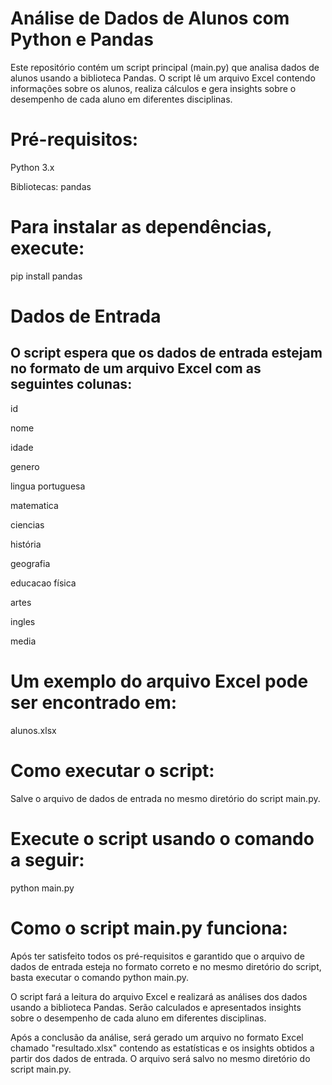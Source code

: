 # Análise de Dados de Alunos com Python e Pandas

Este repositório contém um script principal (main.py) que analisa dados de alunos usando a biblioteca Pandas. O script lê um arquivo Excel contendo informações sobre os alunos, realiza cálculos e gera insights sobre o desempenho de cada aluno em diferentes disciplinas.

# Pré-requisitos:

Python 3.x

Bibliotecas: pandas

# Para instalar as dependências, execute:
pip install pandas

# Dados de Entrada 
## O script espera que os dados de entrada estejam no formato de um arquivo Excel com as seguintes colunas:

id

nome

idade

genero

lingua portuguesa

matematica

ciencias

história

geografia

educacao física

artes

ingles

media

# Um exemplo do arquivo Excel pode ser encontrado em:
alunos.xlsx

# Como executar o script:
Salve o arquivo de dados de entrada no mesmo diretório do script main.py.

# Execute o script usando o comando a seguir:
python main.py

# Como o script main.py funciona:
Após ter satisfeito todos os pré-requisitos e garantido que o arquivo de dados de entrada esteja no formato correto e no mesmo diretório do script, basta executar o comando python main.py.

O script fará a leitura do arquivo Excel e realizará as análises dos dados usando a biblioteca Pandas. Serão calculados e apresentados insights sobre o desempenho de cada aluno em diferentes disciplinas.

Após a conclusão da análise, será gerado um arquivo no formato Excel chamado "resultado.xlsx" contendo as estatísticas e os insights obtidos a partir dos dados de entrada. O arquivo será salvo no mesmo diretório do script main.py. 

